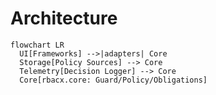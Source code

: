 
# Architecture

```mermaid
flowchart LR
  UI[Frameworks] -->|adapters| Core
  Storage[Policy Sources] --> Core
  Telemetry[Decision Logger] --> Core
  Core[rbacx.core: Guard/Policy/Obligations]
```
